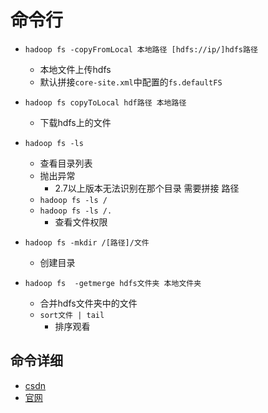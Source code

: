 # 命令行

- `hadoop fs -copyFromLocal 本地路径 [hdfs://ip/]hdfs路径`
  - 本地文件上传hdfs
  - 默认拼接`core-site.xml`中配置的`fs.defaultFS`

- `hadoop fs copyToLocal hdf路径 本地路径`
  - 下载hdfs上的文件

- `hadoop fs -ls`
  - 查看目录列表
  - 抛出异常
    - 2.7以上版本无法识别在那个目录 需要拼接 路径
  - `hadoop fs -ls /`
  - `hadoop fs -ls /.`
    - 查看文件权限

- `hadoop fs -mkdir /[路径]/文件`
  - 创建目录

- `hadoop fs  -getmerge hdfs文件夹 本地文件夹 `
  - 合并hdfs文件夹中的文件
  - `sort文件 | tail`
    - 排序观看

## 命令详细
- [csdn](https://www.cnblogs.com/MrFee/p/4683953.html)
- [官网](http://hadoop.apache.org/docs/r2.9.0/hadoop-project-dist/hadoop-common/FileSystemShell.html
)



